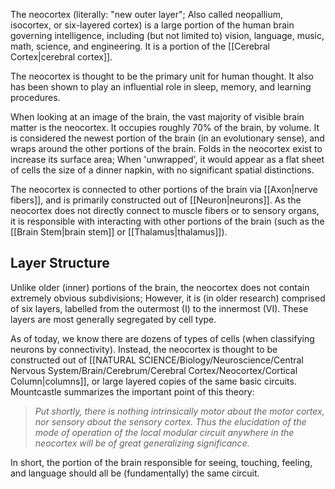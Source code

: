 The neocortex (literally: "new outer layer"; Also called neopallium, isocortex, or six-layered cortex) is a large portion of the human brain governing intelligence, including (but not limited to) vision, language, music, math, science, and engineering. It is a portion of the [[Cerebral Cortex|cerebral cortex]].

The neocortex is thought to be the primary unit for human thought. It also has been shown to play an influential role in sleep, memory, and learning procedures.

When looking at an image of the brain, the vast majority of visible brain matter is the neocortex. It occupies roughly 70% of the brain, by volume. It is considered the newest portion of the brain (in an evolutionary sense), and wraps around the other portions of the brain. Folds in the neocortex exist to increase its surface area; When 'unwrapped', it would appear as a flat sheet of cells the size of a dinner napkin, with no significant spatial distinctions.

The neocortex is connected to other portions of the brain via [[Axon|nerve fibers]], and is primarily constructed out of [[Neuron|neurons]]. As the neocortex does not directly connect to muscle fibers or to sensory organs, it is responsible with interacting with other portions of the brain (such as the [[Brain Stem|brain stem]] or [[Thalamus|thalamus]]).

## Layer Structure

Unlike older (inner) portions of the brain, the neocortex does not contain extremely obvious subdivisions; However, it is (in older research) comprised of six layers, labelled from the outermost (I) to the innermost (VI). These layers are most generally segregated by cell type.

As of today, we know there are dozens of types of cells (when classifying neurons by connectivity). Instead, the neocortex is thought to be constructed out of [[NATURAL SCIENCE/Biology/Neuroscience/Central Nervous System/Brain/Cerebrum/Cerebral Cortex/Neocortex/Cortical Column|columns]], or large layered copies of the same basic circuits. Mountcastle summarizes the important point of this theory:

> *Put shortly, there is nothing intrinsically motor about the motor cortex, nor sensory about the sensory cortex. Thus the elucidation of the mode of operation of the local modular circuit anywhere in the neocortex will be of great generalizing significance.*

In short, the portion of the brain responsible for seeing, touching, feeling, and language should all be (fundamentally) the same circuit.